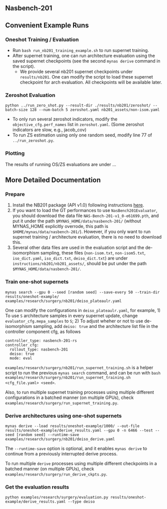 Nasbench-201
--------

## Convenient Example Runs

### Oneshot Training / Evaluation
* Run `bash run_nb201_training_example.sh` to run supernet training.
* After supernet training, one can run architecture evaluation using the saved supernet checkpoints (see the second `mynas derive` command in the script).
    * We provide several nb201 supernet checkpoints under `results/nb201`. One can modify the script to load these supernet checkpoint for arch evaluation. All checkpoints will be available later.

### Zeroshot Evaluation
```
python ../run_zero_shot.py --result-dir ./results/nb201/zeroshot/ --batch-size 128 --num-batch 5 zeroshot.yaml nb201_assets/non-isom.yaml
```

* To only run several zeroshot indicators, modify the `objective_cfg.perf_names` list in `zeroshot.yaml`. (Some zeroshot indicators are slow, e.g., jacob_cov)
* To run ZS estimation using only one random seed, modify line 77 of `../run_zeroshot.py`.

### Plotting
The results of running OS/ZS evaluations are under ...

## More Detailed Documentation

### Prepare

1. Install the NB201 package (API v1.0) following instructions [here](https://github.com/D-X-Y/NAS-Bench-201).
2. If you want to load the GT performances to use `NasBench201Evaluator`, you should download the data file `NAS-Bench-201-v1_0-e61699.pth`, and put it under the path `$MYNAS_HOME/data/nasbench-201/` (without MYNAS_HOME explicitly overrode, this path is `$HOME/mynas/data/nasbench-201/`). However, if you only want to run supernet training / architecture evaluation, there is no need to download this.
3. Several other data files are used in the evaluation script and the de-isomorphism sampling, these files (`non-isom.txt`, `non-isom5.txt`, `iso_dict.yaml`, `iso_dict.txt`, `deiso_dict.txt`) are under `instructions/nb201/nb201_assets/`, should be put under the path `$MYNAS_HOME/data/nasbench-201/`.

### Train one-shot supernets

`mynas search --gpu 0 --seed [random seed] --save-every 50 --train-dir results/oneshot-example/ examples/research/surgery/nb201/deiso_plateaulr.yaml`

One can modify the configurations in `deiso_plateaulr.yaml`, for example, 1) To use `S` architecture samples in every supernet update, change `evaluator_cfg.mepa_samples` to `S`; 2) To adjust wheher or not to use de-isomorphism sampling, add `deiso: true` and the architecture list file in the controller component cfg, as follows

```
controller_type: nasbench-201-rs
controller_cfg:
  rollout_type: nasbench-201
  deiso: true
  mode: eval
```

`examples/research/surgery/nb201/run_supernet_training.sh` is a helper script to run the previous `mynas search` command, and can be run with `bash examples/research/surgery/nb201/run_supernet_training.sh <cfg_file.yaml> <seed>`.

Also, to run multiple supernet training processes using multiple different configurations in a batched manner (on multiple GPUs), check `examples/research/surgery/run_supernet_training.py`.

### Derive architectures using one-shot supernets

```
mynas derive --load results/oneshot-example/1000/ --out-file results/oneshot-example/derive_results.yaml --gpu 0 -n 6466 --test --seed [random seed] --runtime-save examples/research/surgery/nb201/deiso_derive.yaml
```

The `--runtime-save` option is optional, and it enables `mynas derive` to continue from a previously interrupted derive process.

To run multiple `derive` processes using multiple different checkpoints in a batched manner (on multiple GPUs), check `examples/research/surgery/run_derive_ckpts.py`.

### Get the evaluation results

`python examples/research/surgery/evaluation.py results/oneshot-example/derive_results.yaml --type deiso`

